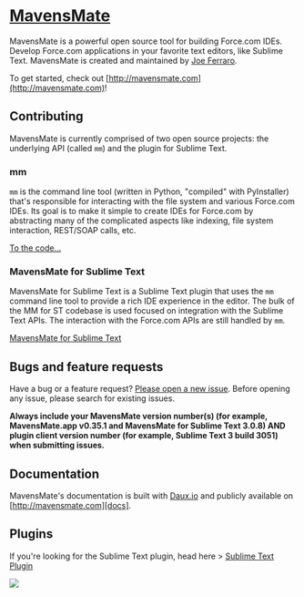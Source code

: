 # [MavensMate](http://mavensmate.com)

MavensMate is a powerful open source tool for building Force.com IDEs. Develop Force.com applications in your favorite text editors, like Sublime Text. MavensMate is created and maintained by [Joe Ferraro](http://twitter.com/joeferraro).

To get started, check out [http://mavensmate.com](http://mavensmate.com)!

## Contributing

MavensMate is currently comprised of two open source projects: the underlying API (called `mm`) and the plugin for Sublime Text.

### mm

`mm` is the command line tool (written in Python, "compiled" with PyInstaller) that's responsible for interacting with the file system and various Force.com IDEs. Its goal is to make it simple to create IDEs for Force.com by abstracting many of the complicated aspects like indexing, file system interaction, REST/SOAP calls, etc.

[To the code...][mmgithub]

### MavensMate for Sublime Text

MavensMate for Sublime Text is a Sublime Text plugin that uses the `mm` command line tool to provide a rich IDE experience in the editor. The bulk of the MM for ST codebase is used focused on integration with the Sublime Text APIs. The interaction with the Force.com APIs are still handled by `mm`.

[MavensMate for Sublime Text][stp]

## Bugs and feature requests

Have a bug or a feature request? [Please open a new issue](https://github.com/joeferraro/mavensmate/issues). Before opening any issue, please search for existing issues.

**Always include your MavensMate version number(s) (for example, MavensMate.app v0.35.1 and MavensMate for Sublime Text 3.0.8) AND plugin client version number (for example, Sublime Text 3 build 3051) when submitting issues.**

## Documentation

MavensMate's documentation is built with [Daux.io](http://daux.io) and publicly available on [http://mavensmate.com][docs].

## Plugins

If you're looking for the Sublime Text plugin, head here > [Sublime Text Plugin][stp]

<img src="http://cdn.mavensconsulting.com/mavensmate/img/mm-bg.jpg"/>

[mmcom]: http://mavensmate.com/?utm_source=github&utm_medium=mavensmate&utm_campaign=api
[docs]: http://mavensmate.com/Getting_Started/Developers
[stp]: https://github.com/joeferraro/MavensMate-SublimeText
[mmgithub]: https://github.com/joeferraro/mm
